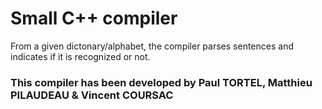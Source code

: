 # Small C++ compiler
From a given dictonary/alphabet, the compiler parses sentences and indicates if it is recognized or not.

### This compiler has been developed by Paul TORTEL, Matthieu PILAUDEAU & Vincent COURSAC
